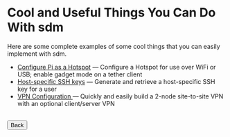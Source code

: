 # Cool and Useful Things You Can Do With sdm

Here are some complete examples of some cool things that you can easily implement with sdm.

* <a href="Cool-Things-You-Can-Do-Hotspot.md">Configure Pi as a Hotspot</a> &mdash; Configure a Hotspot for use over WiFi or USB; enable gadget mode on a tether client
* <a href="Cool-Things-You-Can-Do-SSHkey.md">Host-specific SSH keys</a> &mdash; Generate and retrieve a host-specific SSH key for a user
* <a href="Cool-Things-You-Can-Do-VPN.md">VPN Configuration </a> &mdash; Quickly and easily build a 2-node site-to-site VPN with an optional client/server VPN

<br>
<form>
<input type="button" value="Back" onclick="history.back()">
</form>
